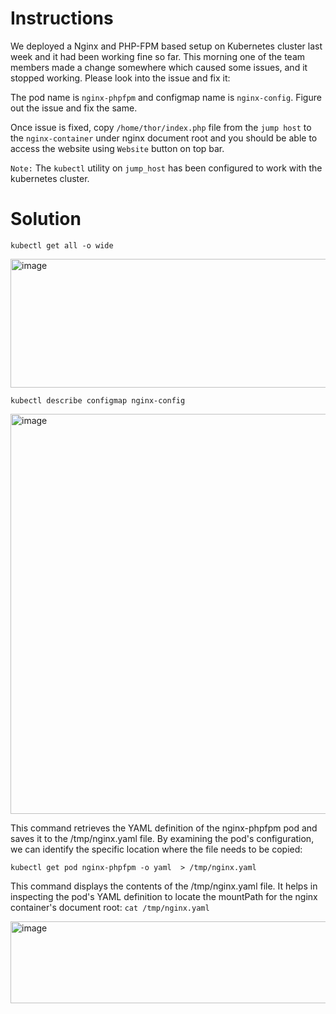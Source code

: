 # Instructions

We deployed a Nginx and PHP-FPM based setup on Kubernetes cluster last week and it had been working fine so far. This morning one of the team members made a change somewhere which caused some issues, and it stopped working. Please look into the issue and fix it:

The pod name is `nginx-phpfpm` and configmap name is `nginx-config`. Figure out the issue and fix the same.

Once issue is fixed, copy `/home/thor/index.php` file from the `jump host` to the `nginx-container` under nginx document root and you should be able to access the website using `Website` button on top bar.

`Note:` The `kubectl` utility on `jump_host` has been configured to work with the kubernetes cluster.

# Solution

`kubectl get all -o wide`

<img width="1247" height="206" alt="image" src="https://github.com/user-attachments/assets/0386d564-8edd-478f-9c82-14b3a6c1619e" />

`kubectl describe configmap nginx-config`

<img width="567" height="640" alt="image" src="https://github.com/user-attachments/assets/0f523309-51a4-4e1a-9978-08c8f4254abd" />

This command retrieves the YAML definition of the nginx-phpfpm pod and saves it to the /tmp/nginx.yaml file. By examining the pod's configuration, we can identify the specific location where the file needs to be copied:

`kubectl get pod nginx-phpfpm -o yaml  > /tmp/nginx.yaml`

This command displays the contents of the /tmp/nginx.yaml file. It helps in inspecting the pod's YAML definition to locate the mountPath for the nginx container's document root:
`cat /tmp/nginx.yaml`

<img width="945" height="131" alt="image" src="https://github.com/user-attachments/assets/3b324beb-52ad-4053-8bf6-a3fa118337ca" />

